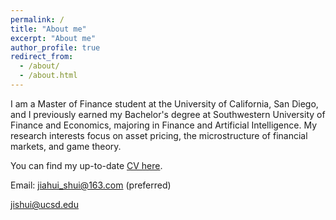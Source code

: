 ```yaml
---
permalink: /
title: "About me"
excerpt: "About me"
author_profile: true
redirect_from: 
  - /about/
  - /about.html
---
```


I am a Master of Finance student at the University of California, San Diego, and I previously earned my Bachelor's degree at Southwestern University of Finance and Economics, majoring in Finance and Artificial Intelligence. My research interests focus on asset pricing, the microstructure of financial markets, and game theory.

You can find my up-to-date [CV here](../files/jshui_cv.pdf).

Email: [jiahui_shui@163.com](mailto:jiahui_shui@163.com) (preferred)

[jishui@ucsd.edu](mailto:jishui@ucsd.edu)

